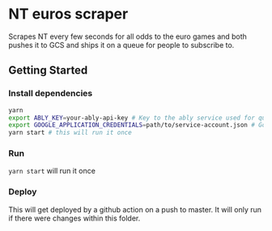 # NT euros scraper

Scrapes NT every few seconds for all odds to the euro games and both pushes it to GCS and ships it on a queue for people to subscribe to.

## Getting Started

### Install dependencies

```bash
yarn
export ABLY_KEY=your-ably-api-key # Key to the ably service used for queue
export GOOGLE_APPLICATION_CREDENTIALS=path/to/service-account.json # Google service account for access to GCS
yarn start # this will run it once
```

### Run

`yarn start` will run it once

### Deploy

This will get deployed by a github action on a push to master. It will only run if there were changes within this folder.
